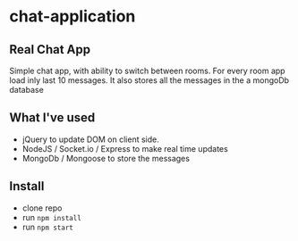 # chat-application

## Real Chat App
Simple chat app, with ability to switch between rooms. For every room app load inly last 10 messages. 
It also stores all the messages in the a mongoDb database

## What I've used

- jQuery to update DOM on client side.
- NodeJS / Socket.io / Express to make real time updates
- MongoDb / Mongoose to store the messages

## Install
 - clone repo
  - run `npm install`
  - run `npm start`
